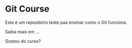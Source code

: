 # Git Course

Este é um repositório teste paa ensinar como o Git funciona.

Saiba mais em ...

Gostou do curso?

